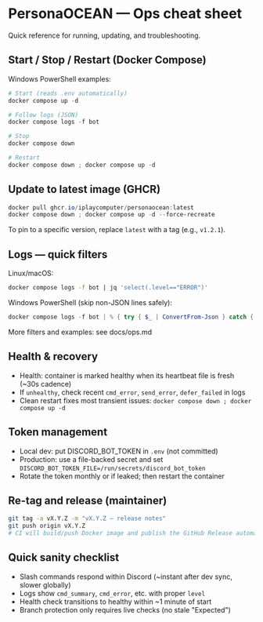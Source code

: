 # PersonaOCEAN — Ops cheat sheet

Quick reference for running, updating, and troubleshooting.

## Start / Stop / Restart (Docker Compose)

Windows PowerShell examples:

```powershell
# Start (reads .env automatically)
docker compose up -d

# Follow logs (JSON)
docker compose logs -f bot

# Stop
docker compose down

# Restart
docker compose down ; docker compose up -d
```

## Update to latest image (GHCR)

```powershell
docker pull ghcr.io/iplaycomputer/personaocean:latest
docker compose down ; docker compose up -d --force-recreate
```

To pin to a specific version, replace `latest` with a tag (e.g., `v1.2.1`).

## Logs — quick filters

Linux/macOS:

```bash
docker compose logs -f bot | jq 'select(.level=="ERROR")'
```

Windows PowerShell (skip non-JSON lines safely):

```powershell
docker compose logs -f bot | % { try { $_ | ConvertFrom-Json } catch { $null } } | ? { $_ -and $_.level -eq 'ERROR' }
```

More filters and examples: see docs/ops.md

## Health & recovery

- Health: container is marked healthy when its heartbeat file is fresh (~30s cadence)
- If `unhealthy`, check recent `cmd_error`, `send_error`, `defer_failed` in logs
- Clean restart fixes most transient issues: `docker compose down ; docker compose up -d`

## Token management

- Local dev: put DISCORD_BOT_TOKEN in `.env` (not committed)
- Production: use a file-backed secret and set `DISCORD_BOT_TOKEN_FILE=/run/secrets/discord_bot_token`
- Rotate the token monthly or if leaked; then restart the container

## Re-tag and release (maintainer)

```bash
git tag -a vX.Y.Z -m "vX.Y.Z — release notes"
git push origin vX.Y.Z
# CI will build/push Docker image and publish the GitHub Release automatically
```

## Quick sanity checklist

- Slash commands respond within Discord (~instant after dev sync, slower globally)
- Logs show `cmd_summary`, `cmd_error`, etc. with proper `level`
- Health check transitions to healthy within ~1 minute of start
- Branch protection only requires live checks (no stale "Expected")
